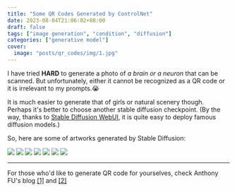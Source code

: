 ```yaml
---
title: "Some QR Codes Generated by ControlNet"
date: 2023-08-04T21:06:02+08:00
draft: false
tags: ["image generation", "condition", "diffusion"]
categories: ["generative model"]
cover:
  image: "posts/qr_codes/img/1.jpg"
---
```


I have tried **HARD** to generate a photo of *a brain or a neuron* that can be
scanned. But unfortunately, either it cannot be recognized as a QR code or it is
irrelevant to my prompts.😭 

It is much easier to generate that of girls or natural scenery though. Perhaps
it's better to choose another stable diffusion checkpoint. (By the way, thanks
to [Stable Diffusion
WebUI](https://github.com/AUTOMATIC1111/stable-diffusion-webui), it is quite
easy to deploy famous diffusion models.)

So, here are some of artworks generated by Stable Diffusion:

![](img/1.jpg)
![](img/2.jpg)
![](img/3.jpg)
![](img/4.jpg)
![](img/5.jpg)
![](img/6.jpg)
![](img/7.jpg)

---

For those who'd like to generate QR code for yourselves, check Anthony FU's blog
[[1]](https://antfu.me/posts/ai-qrcode-101) and
[[2]](https://antfu.me/posts/ai-qrcode-refine)
